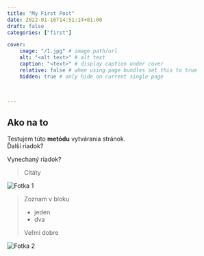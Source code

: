```yaml
---
title: "My First Post"
date: 2022-01-16T14:51:14+01:00
draft: false
categories: ["first"]

cover:
    image: "/1.jpg" # image path/url
    alt: "<alt text>" # alt text
    caption: "<text>" # display caption under cover
    relative: false # when using page bundles set this to true
    hidden: true # only hide on current single page


    
---
```


## Ako na to

Testujem túto **metódu** vytvárania stránok.  
Ďalší riadok?

Vynechaný riadok?
>Citáty

![Fotka 1](/1.jpg)

>Zoznam v bloku  
> - jeden  
> - dva  
>
>Veľmi dobre

![Fotka 2](/2.jpg)
